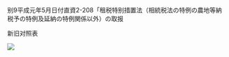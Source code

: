 别9平成元年5月日付直資2-208「租税特别措置法（相統税法の特例の農地等納税予の特例及延納の特例関係以外）の取报

新旧对照表

![](https://www.nta.go.jp/tmp/d209f301-acc5-470b-889e-2592f6fbc8da/images/129612c7bc1bf397e584f761704ccdbe68b1d4fe2e4fd5edf0cc0215677b226e.jpg)